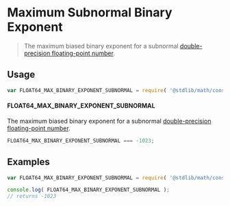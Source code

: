 Maximum Subnormal Binary Exponent
===

> The maximum biased binary exponent for a subnormal [double-precision floating-point number][ieee754].

<!-- <usage> -->

## Usage

``` javascript
var FLOAT64_MAX_BINARY_EXPONENT_SUBNORMAL = require( '@stdlib/math/constants/float64-max-binary-exponent-subnormal' );
```

#### FLOAT64_MAX_BINARY_EXPONENT_SUBNORMAL

The maximum biased binary exponent for a subnormal [double-precision floating-point number][ieee754].

``` javascript
FLOAT64_MAX_BINARY_EXPONENT_SUBNORMAL === -1023;
```

<!-- </usage> -->


<!-- <examples> -->

## Examples

``` javascript
var FLOAT64_MAX_BINARY_EXPONENT_SUBNORMAL = require( '@stdlib/math/constants/float64-max-binary-exponent-subnormal' );

console.log( FLOAT64_MAX_BINARY_EXPONENT_SUBNORMAL );
// returns -1023
```

<!-- </examples> -->


<!-- <links> -->

[ieee754]: https://en.wikipedia.org/wiki/IEEE_754-1985

<!-- </links> -->
